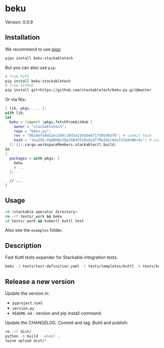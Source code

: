 # beku

Version: 0.0.9

## Installation

We recommend to use [pipx](https://pypa.github.io/pipx/):

```sh
pipx install beku-stackabletech
```

But you can also use `pip`:

```sh
# from PyPI
pip install beku-stackabletech
# from GitHub
pip install git+https://github.com/stackabletech/beku.py.git@master
```

Or via Nix:

```nix
{ lib, pkgs, ... }:
with lib;
let
  beku = (import (pkgs.fetchFromGitHub {
    owner = "stackabletech";
    repo = "beku.py";
    rev = "062defa4da2ec504c38d3a21916e871fd95d03f6"; # commit hash
    hash = "sha256-Oq8BhByYDptD84551Rodi6T7MwI8e/6dxIX7p0xNK+A="; # use lib.fakeHash to find new hashes when upgrading
  }) {}).cargo.workspaceMembers.stackablectl.build;
in
{
  packages = with pkgs; [
    beku
    # ...
  ];

  // ...
}
```

## Usage

```sh
cd <stackable operator directory>
rm -rf tests/_work && beku
cd tests/_work && kubectl kuttl test
```

Also see the `examples` folder.

## Description

Fast Kuttl tests expander for Stackable integration tests.

```sh
beku -i tests/test-definition.yaml -t tests/templates/kuttl -k tests/kuttl-test.yaml.jinja2 -o tests/_work
```

## Release a new version

Update the version in:

* `pyproject.toml`
* `version.py`
* `README.md` : version and pip install command.

Update the CHANGELOG.
Commit and tag.
Build and publish:

```sh
rm -rf dist/
python -m build --wheel .
twine upload dist/*
```
